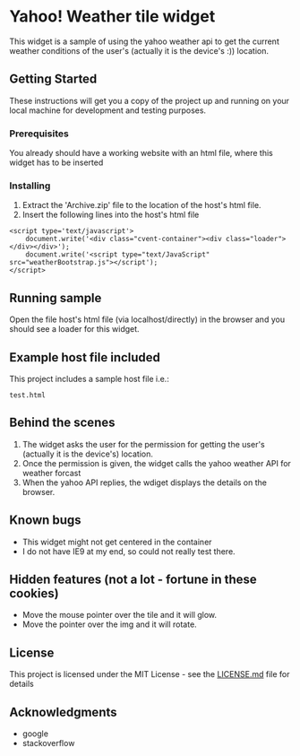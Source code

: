 # Yahoo! Weather tile widget

This widget is a sample of using the yahoo weather api to get the current weather conditions of the user's (actually it is the device's :)) location.

## Getting Started

These instructions will get you a copy of the project up and running on your local machine for development and testing purposes. 

### Prerequisites

You already should have a working website with an html file, where this widget has to be inserted


### Installing

1. Extract the 'Archive.zip' file to the location of the host's html file.
2. Insert the following lines into the host's html file

```
<script type='text/javascript'>
    document.write('<div class="cvent-container"><div class="loader"></div></div>');
    document.write('<script type="text/JavaScript" src="weatherBootstrap.js"></script');
</script>
```
## Running sample 

Open the file host's html file (via localhost/directly) in the browser and you should see a loader for this widget.

## Example host file included 

This project includes a sample host file i.e.:
```
test.html
```

## Behind the scenes

1. The widget asks the user for the permission for getting the user's (actually it is the device's) location.
2. Once the permission is given, the widget calls the yahoo weather API for weather forcast
3. When the yahoo API replies, the wdiget displays the details on the browser.

## Known bugs

* This widget might not get centered in the container 
* I do not have IE9 at my end, so could not really test there.

## Hidden features (not a lot - fortune in these cookies)

* Move the mouse pointer over the tile and it will glow.
* Move the pointer over the img and it will rotate.


## License

This project is licensed under the MIT License - see the [LICENSE.md](LICENSE.md) file for details

## Acknowledgments

* google
* stackoverflow


